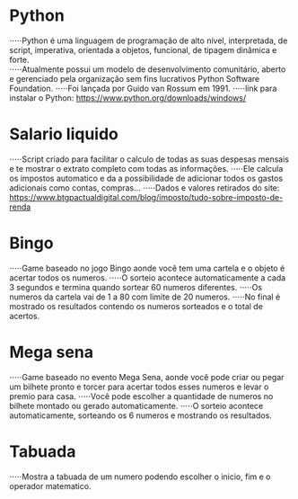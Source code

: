 # Python

⋅⋅⋅⋅⋅Python é uma linguagem de programação de alto nível, interpretada, de script, imperativa, orientada a objetos, funcional, de tipagem dinâmica e forte.  
⋅⋅⋅⋅⋅Atualmente possui um modelo de desenvolvimento comunitário, aberto e gerenciado pela organização sem fins lucrativos Python Software Foundation. 
⋅⋅⋅⋅⋅Foi lançada por Guido van Rossum em 1991.
⋅⋅⋅⋅⋅link para instalar o Python: https://www.python.org/downloads/windows/

# Salario liquido

⋅⋅⋅⋅⋅Script criado para facilitar o calculo de todas as suas despesas mensais e te mostrar o extrato completo com todas as informações.
⋅⋅⋅⋅⋅Ele calcula os impostos automatico e da a possibilidade de adicionar todos os gastos adicionais como contas, compras...
⋅⋅⋅⋅⋅Dados e valores retirados do site: https://www.btgpactualdigital.com/blog/imposto/tudo-sobre-imposto-de-renda

# Bingo

⋅⋅⋅⋅⋅Game baseado no jogo Bingo aonde você tem uma cartela e o objeto é acertar todos os numeros.
⋅⋅⋅⋅⋅O sorteio acontece automaticamente a cada 3 segundos e termina quando sortear 60 numeros diferentes. 
⋅⋅⋅⋅⋅Os numeros da cartela vai de 1 a 80 com limite de 20 numeros. 
⋅⋅⋅⋅⋅No final é mostrado os resultados contendo os numeros sorteados e o total de acertos.

# Mega sena

⋅⋅⋅⋅⋅Game baseado no evento Mega Sena, aonde você pode criar ou pegar um bilhete pronto e torcer para acertar todos esses numeros e levar o premio para casa.
⋅⋅⋅⋅⋅Você pode escolher a quantidade de numeros no bilhete montado ou gerado automaticamente.
⋅⋅⋅⋅⋅O sorteio acontece automaticamente, sorteando os 6 numeros e mostrando os resultados.

# Tabuada

⋅⋅⋅⋅⋅Mostra a tabuada de um numero podendo escolher o inicio, fim e o operador matematico.
